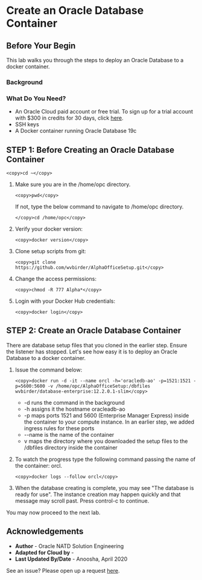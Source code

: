 # Create an Oracle Database Container
## Before Your Begin

This lab walks you through the steps to deploy an Oracle Database to a docker container.

### Background


### What Do You Need?

* An Oracle Cloud paid account or free trial. To sign up for a trial account with $300 in credits for 30 days, click [here](http://oracle.com/cloud/free).
* SSH keys
* A Docker container running Oracle Database 19c

## **STEP 1**: Before Creating an Oracle Database Container

    <copy>cd ~</copy>

1.  Make sure you are in the /home/opc directory.

    ````
    <copy>pwd</copy>
    ````

    If not, type the below command to navigate to /home/opc directory.

    ````
    </copy>cd /home/opc</copy>
    ````

2.  Verify your docker version:
   
    ````
    <copy>docker version</copy>
    ````

3.  Clone setup scripts from git:
   
    ````
    <copy>git clone https://github.com/wvbirder/AlphaOfficeSetup.git</copy>
    ````

4.  Change the access permissions:
   
    ````
    <copy>chmod -R 777 Alpha*</copy> 
    ````

5.  Login with your Docker Hub credentials:

    ````
    <copy>docker login</copy>
    ````

## **STEP 2**: Create an Oracle Database Container

There are database setup files that you cloned in the earlier step. Ensure the listener has stopped. Let's see how easy it is to deploy an Oracle Database to a docker container.  
   
1. Issue the command below:  
   
    ````
    <copy>docker run -d -it --name orcl -h='oracledb-ao' -p=1521:1521 -p=5600:5600 -v /home/opc/AlphaOfficeSetup:/dbfiles wvbirder/database-enterprise:12.2.0.1-slim</copy> 
    ````

    - -d runs the command in the background
    - -h assigns it the hostname oracleadb-ao
    - -p maps ports 1521 and 5600 (Enterprise Manager Express) inside the container to your compute instance. In an earlier step, we added ingress rules for these ports
    - --name is the name of the container
    - v maps the directory where you downloaded the setup files to the /dbfiles directory inside the container

2.  To watch the progress type the following command passing the name of the container:  orcl.
   
    ````
    <copy>docker logs --follow orcl</copy>
    ````

3.  When the database creating is complete, you may see "The database is ready for use". The instance creation may happen quickly and that message may scroll past. Press control-c to continue.

You may now proceed to the next lab.

## Acknowledgements
* **Author** - Oracle NATD Solution Engineering
* **Adapted for Cloud by** -  
* **Last Updated By/Date** - Anoosha, April 2020

See an issue?  Please open up a request [here](https://github.com/oracle/learning-library/issues).


